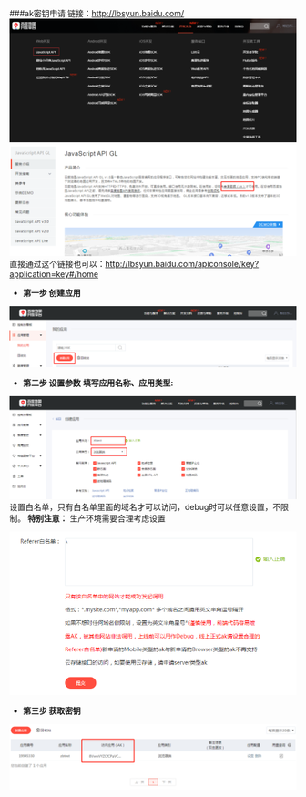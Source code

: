 ###ak密钥申请
链接：http://lbsyun.baidu.com/
![密钥申请入口](./images/百度地图api密钥申请入口.png)
![](./images/百度地图api、ak密钥入口2.png)
直接通过这个链接也可以：http://lbsyun.baidu.com/apiconsole/key?application=key#/home

- **第一步 创建应用**

![创建应用](./images/ak创建应用.png)
<br>
- **第二步 设置参数**
**填写应用名称、应用类型:**

![应用名称、类型](./images/ak创建应用1.png)
设置白名单，只有白名单里面的域名才可以访问，debug时可以任意设置，不限制。
**特别注意：** 生产环境需要合理考虑设置

![ak白名单设置](./images/ak密钥申请白名单设置.png)

- **第三步 获取密钥**

![ak密钥获取](./images/ak密钥获取.png)

